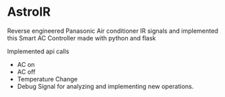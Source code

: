 # AstroIR
 Reverse engineered Panasonic Air conditioner IR signals and implemented this Smart AC Controller made with python and flask

 Implemented api calls
  - AC on
  - AC off
  - Temperature Change
  - Debug Signal for analyzing and implementing new operations.



